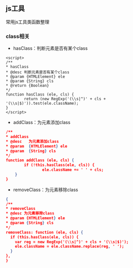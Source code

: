 ## js工具
常用js工具类函数整理
### class相关
* hasClass：判断元素是否有某个class
```
<script>
/**
* hasClass
* @desc 判断元素是否有某个class
* @param {HTMLElement} ele
* @param {String} cls
* @return {Boolean}
*/
function hasClass (ele, cls) {
		return (new RegExp('(\\s|^)' + cls + '(\\s|$)')).test(ele.className);
}
</script>
```
* addClass：为元素添加class
``` json
/**
* addClass
* @desc   为元素添加class
* @param  {HTMLElement} ele
* @param  {String} cls
*/
function addClass (ele, cls) {
		if (!this.hasClass(ele, cls)) {
    			ele.className += ' ' + cls;
    }
}
```
* removeClass：为元素移除class
``` json
{
/**
* removeClass
* @desc 为元素移除class
* @param {HTMLElement} ele
* @param {String} cls
*/
removeClass: function (ele, cls) {
  if (this.hasClass(ele, cls)) {
    var reg = new RegExp('(\\s|^)' + cls + '(\\s|$)');
    ele.className = ele.className.replace(reg, ' ');
  }
},
}
```


